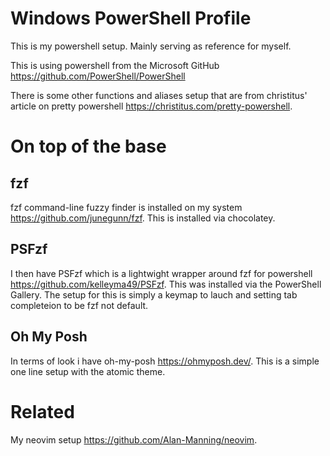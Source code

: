 # Windows PowerShell Profile

This is my powershell setup. Mainly serving as reference for myself.

This is using powershell from the Microsoft GitHub https://github.com/PowerShell/PowerShell

There is some other functions and aliases setup that are from christitus' article on pretty powershell https://christitus.com/pretty-powershell.

# On top of the base

## fzf

fzf command-line fuzzy finder is installed on my system https://github.com/junegunn/fzf. This is installed via chocolatey.

## PSFzf

I then have PSFzf which is a lightwight wrapper around fzf for powershell https://github.com/kelleyma49/PSFzf. This was installed via the PowerShell Gallery. The setup for this is simply a keymap to lauch and setting tab completeion to be fzf not default.

## Oh My Posh

In terms of look i have oh-my-posh https://ohmyposh.dev/. This is a simple one line setup with the atomic theme.

# Related

My neovim setup https://github.com/Alan-Manning/neovim.
